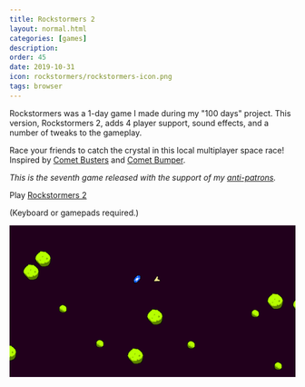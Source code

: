 ```yaml
---
title: Rockstormers 2
layout: normal.html
categories: [games]
description:
order: 45
date: 2019-10-31
icon: rockstormers/rockstormers-icon.png
tags: browser
---
```


Rockstormers was a 1-day game I made during my "100 days" project. This version, Rockstormers 2, adds 4 player support, sound effects, and a number of tweaks to the gameplay.

Race your friends to catch the crystal in this local multiplayer space race! Inspired by [Comet Busters](https://archive.org/details/CometBusters14Image) and [Comet Bumper](https://globalgamejam.org/2017/games/ultimate-cat-drift-comet-bumpers-bananacontra).

_This is the seventh game released with the support of my [anti-patrons](/anti-patreon)._

<p>Play <a href="/rockstormers">Rockstormers 2</a></p>

(Keyboard or gamepads required.)

![](1.png)

